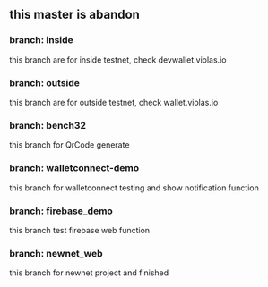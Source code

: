 ## this master is abandon

### branch: inside

this branch are for inside testnet, check devwallet.violas.io

### branch: outside

this branch are for outside testnet, check wallet.violas.io

### branch: bench32

this branch for QrCode generate

### branch: walletconnect-demo

this branch for walletconnect testing and show notification function

### branch: firebase_demo

this branch test firebase web function

### branch: newnet_web

this branch for newnet project and finished
